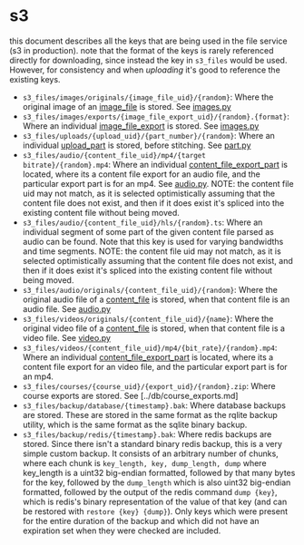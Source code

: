# s3

this document describes all the keys that are being used in the file service
(s3 in production). note that the format of the keys is rarely referenced
directly for downloading, since instead the key in `s3_files` would be used.
However, for consistency and when _uploading_ it's good to reference the
existing keys.

- `s3_files/images/originals/{image_file_uid}/{random}`: Where the
  original image of an [image_file](../db/image_files.md) is stored. See
  [images.py](../../../jobs/images.py)
- `s3_files/images/exports/{image_file_export_uid}/{random}.{format}`: Where
  an individual [image_file_export](../db/image_file_exports.md) is stored.
  See [images.py](../../../jobs/images.py)
- `s3_files/uploads/{upload_uid}/{part_number}/{random}`: Where an individual
  [upload_part](../db/s3_file_upload_parts.md) is stored, before stitching. See
  [part.py](../../file_uploads/routes/part.py)
- `s3_files/audio/{content_file_uid}/mp4/{target bitrate}/{random}.mp4`:
  Where an individual [content_file_export_part](../db/content_file_export_parts.md) is
  located, where its a content file export for an audio file, and the particular
  export part is for an mp4. See [audio.py](../../../jobs/audio.py). NOTE:
  the content file uid may not match, as it is selected optimistically assuming
  that the content file does not exist, and then if it does exist it's spliced
  into the existing content file without being moved.
- `s3_files/audio/{content_file_uid}/hls/{random}.ts`: Where an individual
  segment of some part of the given content file parsed as audio can be found.
  Note that this key is used for varying bandwidths and time segments. NOTE:
  the content file uid may not match, as it is selected optimistically assuming
  that the content file does not exist, and then if it does exist it's spliced
  into the existing content file without being moved.
- `s3_files/audio/originals/{content_file_uid}/{random}`: Where the original
  audio file of a [content_file](../db/content_files.md) is stored, when that
  content file is an audio file. See [audio.py](../../../jobs/audio.py)
- `s3_files/videos/originals/{content_file_uid}/{name}`: Where the original
  video file of a [content_file](../db/content_files.md) is stored, when that
  content file is a video file. See [video.py](../../../jobs/videos.py)
- `s3_files/videos/{content_file_uid}/mp4/{bit_rate}/{random}.mp4`: Where an
  individual [content_file_export_part](../db/content_file_export_parts.md) is
  located, where its a content file export for an video file, and the particular
  export part is for an mp4.
- `s3_files/courses/{course_uid}/{export_uid}/{random}.zip`: Where course exports
  are stored. See [../db/course_exports.md]
- `s3_files/backup/database/{timestamp}.bak`: Where database backups are
  stored. These are stored in the same format as the rqlite backup utility,
  which is the same format as the sqlite binary backup.
- `s3_files/backup/redis/{timestamp}.bak`: Where redis backups are
  stored. Since there isn't a standard binary redis backup, this is a very simple
  custom backup. It consists of an arbitrary number of chunks, where each chunk is
  `key_length, key, dump_length, dump` where key_length is a uint32 big-endian formatted,
  followed by that many bytes for the key, followed by the `dump_length` which is also
  uint32 big-endian formatted, followed by the output of the redis command `dump {key}`,
  which is redis's binary representation of the value of that key (and can be restored
  with `restore {key} {dump}`). Only keys which were present for the entire duration of
  the backup and which did not have an expiration set when they were checked are included.
